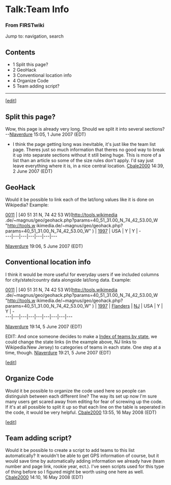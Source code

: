 # Talk:Team Info

### From FIRSTwiki

Jump to: navigation, search

## Contents

  * 1 Split this page?
  * 2 GeoHack
  * 3 Conventional location info
  * 4 Organize Code
  * 5 Team adding script?  
---  
  
[[edit](/index.php?title=Talk:Team_Info&action=edit&section=1 "Edit section:
Split this page?" )]

##  Split this page?

Wow, this page is already very long. Should we split it into several sections?
--[Nlaverdure](/index.php/User:Nlaverdure "User:Nlaverdure" ) 15:05, 1 June
2007 (EDT)

  * I think the page getting long was inevitable, it's just like the team list page. Theres just so much information that theres no good way to break it up into separate sections without it still being huge. This is more of a list than an article so some of the size rules don't apply. I'd say just leave everything where it is, in a nice central location. [Cbale2000](/index.php/User:Cbale2000 "User:Cbale2000" ) 14:39, 2 June 2007 (EDT) 


##  GeoHack

Would it be possible to link each of the lat/long values like it is done on
Wikipedia? Example:

[0011](/index.php/11 "11" ) |  [40 51 31 N, 74 42 53 W](http://tools.wikimedia
.de/~magnus/geo/geohack.php?params=40_51_31.00_N_74_42_53.00_W "http://tools.w
ikimedia.de/~magnus/geo/geohack.php?params=40_51_31.00_N_74_42_53.00_W" ) |
[1997](/index.php/Category:Rookie_1997 "Category:Rookie 1997" ) |  USA |  Y |
Y |  \-  
---|---|---|---|---|---|---  
  
[Nlaverdure](/index.php/User:Nlaverdure "User:Nlaverdure" ) 19:06, 5 June 2007
(EDT)


##  Conventional location info

I think it would be more useful for everyday users if we included columns for
city/state/country data alongside lat/long data. Example:

[0011](/index.php/11 "11" ) |  [40 51 31 N, 74 42 53 W](http://tools.wikimedia
.de/~magnus/geo/geohack.php?params=40_51_31.00_N_74_42_53.00_W "http://tools.w
ikimedia.de/~magnus/geo/geohack.php?params=40_51_31.00_N_74_42_53.00_W" ) |
[1997](/index.php/Category:Rookie_1997 "Category:Rookie 1997" ) |
[Flanders](http://www.wikipedia.org/wiki/Flanders%2C_NJ
"wikipedia:Flanders,_NJ" ) |  [NJ](http://www.wikipedia.org/wiki/New_Jersey
"wikipedia:New_Jersey" ) |  USA |  Y |  Y |  \-  
---|---|---|---|---|---|---|---|---  
  
[Nlaverdure](/index.php/User:Nlaverdure "User:Nlaverdure" ) 19:14, 5 June 2007
(EDT)

EDIT: And once someone decides to make a [Index of teams by
state](/index.php/Index_of_teams_by_state "Index of teams by state" ), we
could change the state links (in the example above, NJ links to Wikipedia:New
Jersey) to categories of teams in each state. One step at a time, though.
[Nlaverdure](/index.php/User:Nlaverdure "User:Nlaverdure" ) 19:21, 5 June 2007
(EDT)

[[edit](/index.php?title=Talk:Team_Info&action=edit&section=4 "Edit section:
Organize Code" )]

##  Organize Code

Would it be possible to organize the code used here so people can distinguish
between each different line? The way its set up now I'm sure many users get
scared away from editing for fear of screwing up the code. If it's at all
possible to split it up so that each line on the table is seperated in the
code, it would be very helpful. [Cbale2000](/index.php/User:Cbale2000
"User:Cbale2000" ) 13:55, 16 May 2008 (EDT)

[[edit](/index.php?title=Talk:Team_Info&action=edit&section=5 "Edit section:
Team adding script?" )]

##  Team adding script?

Would it be possible to create a script to add teams to this list
automatically? It wouldn't be able to get GPS information of course, but it
would save time by automatically adding information we already have (team
number and page link, rookie year, ect.). I've seen scripts used for this type
of thing before so I figured might be worth using one here as well.
[Cbale2000](/index.php/User:Cbale2000 "User:Cbale2000" ) 14:10, 16 May 2008
(EDT)

